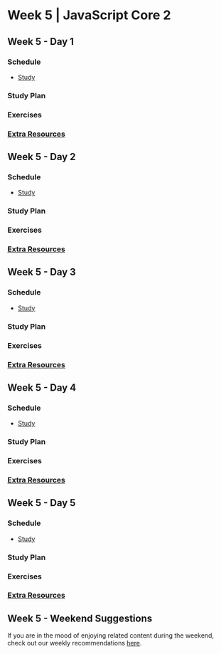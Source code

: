 # Week 5 | JavaScript Core 2

## Week 5 - Day 1

  ### Schedule

  - [Study]()

  ### Study Plan

  ### Exercises

  ### [Extra Resources](EXTRAS.md)

## Week 5 - Day 2

  ### Schedule

  - [Study]()

  ### Study Plan

  ### Exercises

  ### [Extra Resources](EXTRAS.md)

## Week 5 - Day 3

  ### Schedule

  - [Study]()

  ### Study Plan

  ### Exercises

  ### [Extra Resources](EXTRAS.md)

## Week 5 - Day 4

  ### Schedule

  - [Study]()

  ### Study Plan

  ### Exercises

  ### [Extra Resources](EXTRAS.md)

## Week 5 - Day 5

  ### Schedule

  - [Study]()

  ### Study Plan

  ### Exercises

  ### [Extra Resources](EXTRAS.md#day-05)

## Week 5 - Weekend Suggestions

If you are in the mood of enjoying related content during the weekend, check out our weekly recommendations [here](WEEKEND.md).